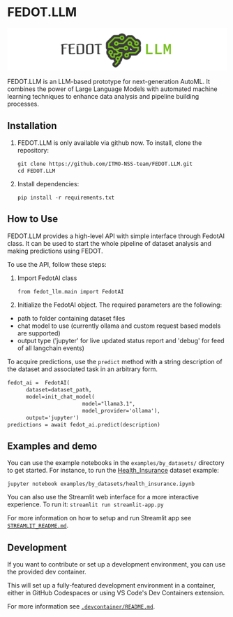# FEDOT.LLM

<p align="center">
  <img src="/docs/fedot-llm.png" width="600" title="Fedot.LLM logo">
</p>


FEDOT.LLM is an LLM-based prototype for next-generation AutoML. It combines the power of Large Language Models with automated machine learning techniques to enhance data analysis and pipeline building processes.

## Installation

1. FEDOT.LLM is only available via github now. To install, clone the repository:
   ```
   git clone https://github.com/ITMO-NSS-team/FEDOT.LLM.git
   cd FEDOT.LLM
   ```

2. Install dependencies:
   ```
   pip install -r requirements.txt
   ```

## How to Use

FEDOT.LLM provides a high-level API with simple interface through FedotAI class. It can be used to start the whole pipeline of dataset analysis and making predictions using FEDOT.

To use the API, follow these steps:

1. Import FedotAI class
   ```
   from fedot_llm.main import FedotAI
   ```

2. Initialize the FedotAI object. The required parameters are the following: 
* path to folder containing dataset files
* chat model to use (currently ollama and custom request based models are supported)
* output type ('jupyter' for live updated status report and 'debug' for feed of all langchain events)

To acquire predictions, use the `predict` method with a string description of the dataset and associated task in an arbitrary form.
   ```
   fedot_ai =  FedotAI(
         dataset=dataset_path,
         model=init_chat_model(
                           model="llama3.1",
                           model_provider='ollama'),
         output='jupyter')
   predictions = await fedot_ai.predict(description)
   ```

## Examples and demo

You can use the example notebooks in the `examples/by_datasets/` directory to get started. For instance, to run the [Health_Insurance](datasets/Health_Insurance) dataset example:
   ```
   jupyter notebook examples/by_datasets/health_insurance.ipynb
   ```

You can also use the Streamlit web interface for a more interactive experience. To run it:
    ```
    streamlit run streamlit-app.py
    ```

For more information on how to setup and run Streamlit app see [`STREAMLIT_README.md`](STREAMLIT_README.md).

## Development

If you want to contribute or set up a development environment, you can use the provided dev container.

This will set up a fully-featured development environment in a container, either in GitHub Codespaces or using VS Code's Dev Containers extension.

For more information see [`.devcontainer/README.md`](.devcontainer/README.md).